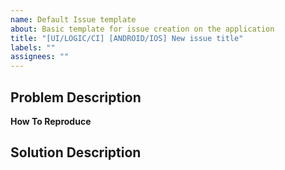 ```yaml
---
name: Default Issue template
about: Basic template for issue creation on the application
title: "[UI/LOGIC/CI] [ANDROID/IOS] New issue title"
labels: ""
assignees: ""
---
```


## **Problem Description**

**How To Reproduce**

## **Solution Description**
